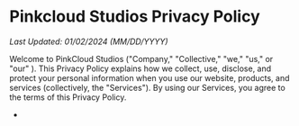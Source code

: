 # Pinkcloud Studios Privacy Policy

*Last Updated: 01/02/2024 (MM/DD/YYYY)*

Welcome to PinkCloud Studios ("Company," "Collective," "we," "us," or "our" ). This Privacy Policy explains how we collect, use, disclose, and protect your personal information when you use our website, products, and services (collectively, the "Services"). By using our Services, you agree to the terms of this Privacy Policy.


- 